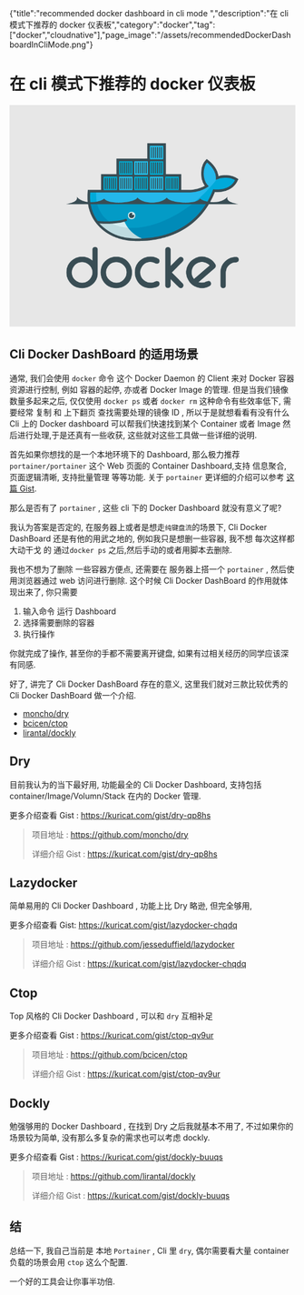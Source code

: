{"title":"recommended docker dashboard in cli mode ","description":"在 cli 模式下推荐的 docker 仪表板","category":"docker","tag":["docker","cloudnative"],"page_image":"/assets/recommendedDockerDashboardInCliMode.png"}

# 在 cli 模式下推荐的 docker 仪表板

![](/assets/recommendedDockerDashboardInCliMode.png)

## Cli Docker DashBoard 的适用场景

通常, 我们会使用 `docker` 命令 这个 Docker Daemon 的 Client 来对 Docker 容器资源进行控制, 例如 容器的起停, 亦或者 Docker Image 的管理. 但是当我们镜像数量多起来之后, 仅仅使用 `docker ps` 或者 `docker rm` 这种命令有些效率低下, 需要经常 复制 和 上下翻页 查找需要处理的镜像 ID , 所以于是就想看看有没有什么 Cli 上的 Docker dashboard 可以帮我们快速找到某个 Container 或者 Image 然后进行处理,于是还真有一些收获, 这些就对这些工具做一些详细的说明.

首先如果你想找的是一个本地环境下的 Dashboard, 那么极力推荐 `portainer/portainer` 这个 Web 页面的 Container Dashboard,支持 信息聚合, 页面逻辑清晰, 支持批量管理 等等功能. 关于 `portainer` 更详细的介绍可以参考 [这篇 Gist](https://kuricat.com/gist/portainer-aebkv).

那么是否有了 `portainer` , 这些 cli 下的 Docker Dashboard 就没有意义了呢? 

我认为答案是否定的, 在服务器上或者是想走`纯键盘流`的场景下, Cli Docker DashBoard 还是有他的用武之地的, 例如我只是想删一些容器, 我不想 每次这样都大动干戈 的 通过`docker ps` 之后,然后手动的或者用脚本去删除. 

我也不想为了删除 一些容器方便点, 还需要在 服务器上搭一个 `portainer` , 然后使用浏览器通过 web 访问进行删除. 这个时候 Cli Docker DashBoard 的作用就体现出来了, 你只需要

1. 输入命令 运行 Dashboard
2. 选择需要删除的容器
3. 执行操作

你就完成了操作, 甚至你的手都不需要离开键盘, 如果有过相关经历的同学应该深有同感.

好了, 讲完了 Cli Docker DashBoard 存在的意义, 这里我们就对三款比较优秀的 Cli Docker DashBoard 做一个介绍.

* [moncho/dry](github.com/moncho/dry)
* [bcicen/ctop](github.com/bcicen/ctop)
* [lirantal/dockly](github.com/lirantal/dockly)

## Dry

目前我认为的当下最好用, 功能最全的 Cli Docker Dashboard, 支持包括 container/Image/Volumn/Stack 在内的 Docker 管理.

更多介绍查看 Gist : https://kuricat.com/gist/dry-qp8hs

> 项目地址 : https://github.com/moncho/dry
> 
> 详细介绍 Gist : https://kuricat.com/gist/dry-qp8hs

## Lazydocker

简单易用的 Cli Docker Dashboard , 功能上比 Dry 略逊, 但完全够用, 

更多介绍查看 Gist: https://kuricat.com/gist/lazydocker-chqdq

> 项目地址 : https://github.com/jesseduffield/lazydocker
>
> 详细介绍 Gist : https://kuricat.com/gist/lazydocker-chqdq

## Ctop

Top 风格的 Cli Docker Dashboard , 可以和 `dry` 互相补足

更多介绍查看 Gist : https://kuricat.com/gist/ctop-qv9ur

> 项目地址 : https://github.com/bcicen/ctop
>
> 详细介绍 Gist : https://kuricat.com/gist/ctop-qv9ur

## Dockly

勉强够用的 Docker Dashboard , 在找到 Dry 之后我就基本不用了, 不过如果你的场景较为简单, 没有那么多复杂的需求也可以考虑 dockly.

更多介绍查看 Gist : https://kuricat.com/gist/dockly-buuqs

> 项目地址 : https://github.com/lirantal/dockly
>
> 详细介绍 Gist : https://kuricat.com/gist/dockly-buuqs

## 结

总结一下, 我自己当前是 本地 `Portainer` , Cli 里 `dry`, 偶尔需要看大量 container 负载的场景会用 `ctop` 这么个配置.

一个好的工具会让你事半功倍.